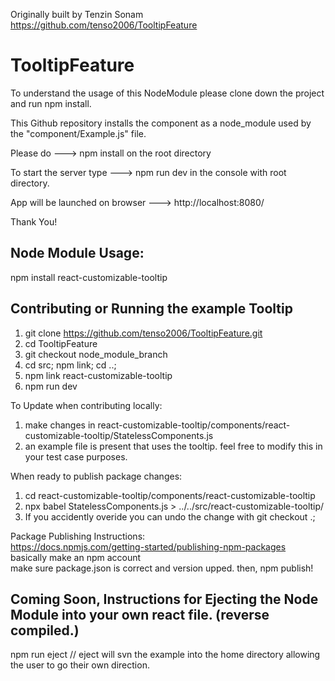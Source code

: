 Originally built by Tenzin Sonam https://github.com/tenso2006/TooltipFeature

# TooltipFeature

To understand the usage of this NodeModule please clone down the project
and run npm install.

This Github repository installs the component as a node_module used by the "component/Example.js" file.

Please do ---> npm install    on the root directory

To start the server 
  type ---> npm run dev   in the console with root directory.
  
App will be launched on browser ---> http://localhost:8080/

Thank You!
  
## Node Module Usage:
  npm install react-customizable-tooltip

## Contributing or Running the example Tooltip
  1) git clone https://github.com/tenso2006/TooltipFeature.git
  2) cd TooltipFeature
  3) git checkout node_module_branch
  4) cd src; npm link; cd ..; 
  5) npm link react-customizable-tooltip
  6) npm run dev

To Update when contributing locally:
  1) make changes in react-customizable-tooltip/components/react-customizable-tooltip/StatelessComponents.js
  2) an example file is present that uses the tooltip. feel free to modify this in your test case purposes.

When ready to publish package changes:
  1) cd react-customizable-tooltip/components/react-customizable-tooltip
  2) npx babel StatelessComponents.js > ../../src/react-customizable-tooltip/
  3) If you accidently overide you can undo the change with git checkout .;

Package Publishing Instructions:
<br>https://docs.npmjs.com/getting-started/publishing-npm-packages
<br>basically make an npm account
<br>make sure package.json is correct and version upped. then, npm publish!

## Coming Soon,  Instructions for Ejecting the Node Module into your own react file. (reverse compiled.)
  npm run eject
// eject will svn the example into the home directory allowing the user to go their own direction.
